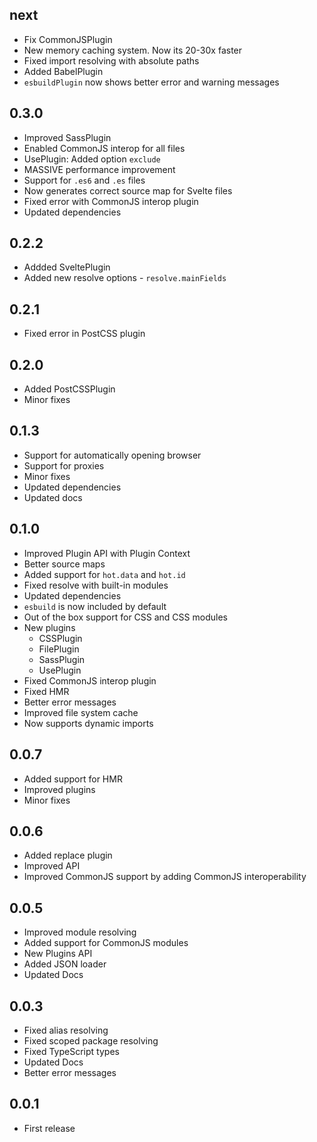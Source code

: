 ## next
- Fix CommonJSPlugin
- New memory caching system. Now its 20-30x faster
- Fixed import resolving with absolute paths
- Added BabelPlugin
- `esbuildPlugin` now shows better error and warning messages

## 0.3.0
- Improved SassPlugin
- Enabled CommonJS interop for all files
- UsePlugin: Added option `exclude`
- MASSIVE performance improvement
- Support for `.es6` and `.es` files
- Now generates correct source map for Svelte files
- Fixed error with CommonJS interop plugin
- Updated dependencies

## 0.2.2
- Addded SveltePlugin
- Added new resolve options - `resolve.mainFields`

## 0.2.1
- Fixed error in PostCSS plugin

## 0.2.0
- Added PostCSSPlugin
- Minor fixes

## 0.1.3
- Support for automatically opening browser
- Support for proxies
- Minor fixes
- Updated dependencies
- Updated docs

## 0.1.0
- Improved Plugin API with Plugin Context
- Better source maps
- Added support for `hot.data` and `hot.id`
- Fixed resolve with built-in modules
- Updated dependencies
- `esbuild` is now included by default
- Out of the box support for CSS and CSS modules
- New plugins
  - CSSPlugin
  - FilePlugin
  - SassPlugin
  - UsePlugin
- Fixed CommonJS interop plugin
- Fixed HMR
- Better error messages
- Improved file system cache
- Now supports dynamic imports

## 0.0.7
- Added support for HMR
- Improved plugins
- Minor fixes

## 0.0.6
- Added replace plugin
- Improved API
- Improved CommonJS support by adding CommonJS interoperability

## 0.0.5
- Improved module resolving
- Added support for CommonJS modules
- New Plugins API
- Added JSON loader
- Updated Docs

## 0.0.3
- Fixed alias resolving
- Fixed scoped package resolving
- Fixed TypeScript types
- Updated Docs
- Better error messages

## 0.0.1
- First release
